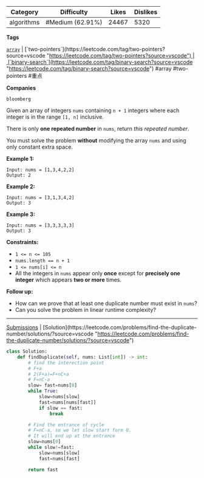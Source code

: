 
| Category   | Difficulty       | Likes | Dislikes |
| ---------- | ---------------- | ----- | -------- |
| algorithms | #Medium (62.91%) | 24467 | 5320     |

**Tags**

[`array`](https://leetcode.com/tag/array?source=vscode "https://leetcode.com/tag/array?source=vscode") | [`two-pointers`](https://leetcode.com/tag/two-pointers?source=vscode "https://leetcode.com/tag/two-pointers?source=vscode") | [`binary-search`](https://leetcode.com/tag/binary-search?source=vscode "https://leetcode.com/tag/binary-search?source=vscode") #array #two-pointers #重点 

**Companies**

`bloomberg`

Given an array of integers `nums` containing `n + 1` integers where each integer is in the range `[1, n]` inclusive.

There is only **one repeated number** in `nums`, return _this repeated number_.

You must solve the problem **without** modifying the array `nums` and using only constant extra space.

**Example 1:**

```
Input: nums = [1,3,4,2,2]
Output: 2
```

**Example 2:**

```
Input: nums = [3,1,3,4,2]
Output: 3
```

**Example 3:**

```
Input: nums = [3,3,3,3,3]
Output: 3
```

**Constraints:**

- `1 <= n <= 105`
- `nums.length == n + 1`
- `1 <= nums[i] <= n`
- All the integers in `nums` appear only **once** except for **precisely one integer** which appears **two or more** times.

**Follow up:**

- How can we prove that at least one duplicate number must exist in `nums`?
- Can you solve the problem in linear runtime complexity?

---

[Submissions](https://leetcode.com/problems/find-the-duplicate-number/submissions/?source=vscode "https://leetcode.com/problems/find-the-duplicate-number/submissions/?source=vscode") | [Solution](https://leetcode.com/problems/find-the-duplicate-number/solutions/?source=vscode "https://leetcode.com/problems/find-the-duplicate-number/solutions/?source=vscode")

```python
class Solution:
    def findDuplicate(self, nums: List[int]) -> int:
        # find the interection point
        # F+a
        # 2(F+a)=F+nC+a
        # F=nC-a
        slow= fast=nums[0]
        while True:
            slow=nums[slow]
            fast=nums[nums[fast]]
            if slow == fast:
                break

        # Find the entrance of cycle
        # F=nC-a, so we let slow start form 0.
        # It will end up at the entrance
        slow=nums[0]
        while slow!=fast:
            slow=nums[slow]
            fast=nums[fast]

        return fast
```